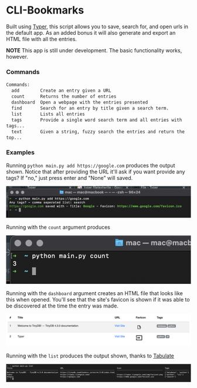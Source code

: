# CLI-Bookmarks
Built using [Typer](https://typer.tiangolo.com/), this script allows you to save, search for, and open urls in the default app. As an added bonus it will also generate and export an HTML file with all the entries.

**NOTE** This app is still under development. The basic functionality works, however. 

### Commands

```shell
Commands:
  add        Create an entry given a URL
  count      Returns the number of entries
  dashboard  Open a webpage with the entries presented
  find       Search for an entry by title given a search term.
  list       Lists all entries
  tags       Provide a single word search term and all entries with tags...
  text       Given a string, fuzzy search the entries and return the top...
```

### Examples

Running `python main.py add https://google.com` produces the output shown. Notice that after providing the URL it'll ask if you want provide any tags? If "no," just press enter and "None" will saved. 

![image1](cli-add.png)

Running with the `count` argument produces

![image2](cli-count.png)

Running with the `dashboard` argument creates an HTML file that looks like this when opened. You'll see that the site's favicon is shown if it was able to be discovered at the time the entry was made. 

![image3](cli-dashboard.png)

Running with the `list` produces the output shown, thanks to [Tabulate](https://pypi.org/project/tabulate/)

![image4](cli-list.png)
